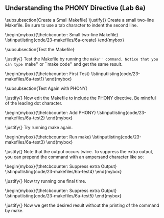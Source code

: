 ## Understanding the PHONY Directive (Lab 6a)

\subsubsection{Create a Small Makefile}
\justify{}
Create a small two-line Makefile. Be sure to use a tab character to indent the second line.

\begin{mybox}{\thetcbcounter: Small two-line Makefile}
	\lstinputlisting{code/23-makefiles/6a-create}
\end{mybox}

\subsubsection{Test the Makefile}

\justify{}
Test the Makefile by running the ``make'' command. Notice that you can
type ``make'' or ``make code'' and get the same result.

\begin{mybox}{\thetcbcounter: First Test}
	\lstinputlisting{code/23-makefiles/6a-test1}
\end{mybox}

\subsubsection{Test Again with PHONY}

\justify{}
Now edit the Makefile to include the PHONY directive. Be mindful of the
leading dot character.

\begin{mybox}{\thetcbcounter: Add PHONY}
	\lstinputlisting{code/23-makefiles/6a-test2}
\end{mybox}

\justify{}
Try running make again.

\begin{mybox}{\thetcbcounter: Run make}
	\lstinputlisting{code/23-makefiles/6a-test3}
\end{mybox}

\justify{}
Note that the output occurs twice. To suppress the extra output, you can prepend the command with an ampersand character like so:

\begin{mybox}{\thetcbcounter: Suppress extra Output}
	\lstinputlisting{code/23-makefiles/6a-test4}
\end{mybox}

\justify{}
Now try running one final time.

\begin{mybox}{\thetcbcounter: Suppress extra Output}
	\lstinputlisting{code/23-makefiles/6a-test5}
\end{mybox}

\justify{}
Now we get the desired result without the printing of the command
by make.

